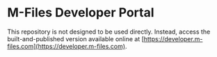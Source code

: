 # M-Files Developer Portal

This repository is not designed to be used directly.  Instead, access the built-and-published version available online at [https://developer.m-files.com](https://developer.m-files.com).

